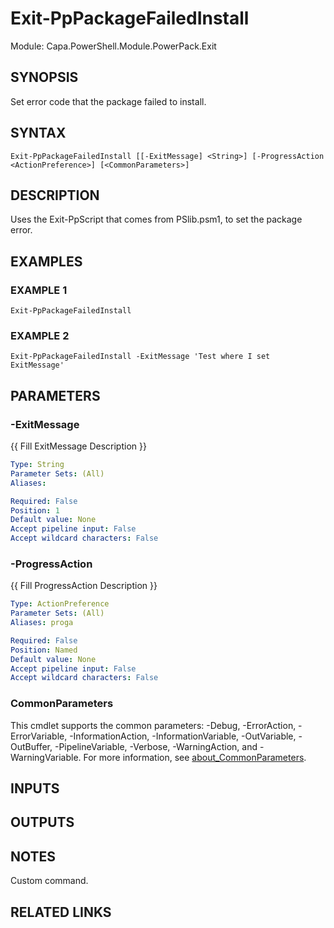 # Exit-PpPackageFailedInstall

Module: Capa.PowerShell.Module.PowerPack.Exit

## SYNOPSIS
Set error code that the package failed to install.

## SYNTAX

```
Exit-PpPackageFailedInstall [[-ExitMessage] <String>] [-ProgressAction <ActionPreference>] [<CommonParameters>]
```

## DESCRIPTION
Uses the Exit-PpScript that comes from PSlib.psm1, to set the package error.

## EXAMPLES

### EXAMPLE 1
```
Exit-PpPackageFailedInstall
```

### EXAMPLE 2
```
Exit-PpPackageFailedInstall -ExitMessage 'Test where I set ExitMessage'
```

## PARAMETERS

### -ExitMessage
{{ Fill ExitMessage Description }}

```yaml
Type: String
Parameter Sets: (All)
Aliases:

Required: False
Position: 1
Default value: None
Accept pipeline input: False
Accept wildcard characters: False
```

### -ProgressAction
{{ Fill ProgressAction Description }}

```yaml
Type: ActionPreference
Parameter Sets: (All)
Aliases: proga

Required: False
Position: Named
Default value: None
Accept pipeline input: False
Accept wildcard characters: False
```

### CommonParameters
This cmdlet supports the common parameters: -Debug, -ErrorAction, -ErrorVariable, -InformationAction, -InformationVariable, -OutVariable, -OutBuffer, -PipelineVariable, -Verbose, -WarningAction, and -WarningVariable. For more information, see [about_CommonParameters](http://go.microsoft.com/fwlink/?LinkID=113216).

## INPUTS

## OUTPUTS

## NOTES
Custom command.

## RELATED LINKS

